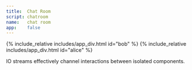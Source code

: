 ```yaml
---
title:  Chat Room 
script: chatroom
name:   chat room
app:    false
---
```

<div class="flex-h"> 
{% include_relative includes/app_div.html id="bob" %}  
{% include_relative includes/app_div.html id="alice" %}  
</div> 

IO streams effectively channel interactions between isolated components. 



<style> 
.msgs {
    overflow-y: auto;
    height: 250px;
}

.chat {
    padding: 10px;
    min-width: 80%;
}

.input {
    display: flex;
    flex-flow: row;
}
.input textarea {
    font-family: "iosevka light";
    font-size: 14px;
    flex-grow: 1;
    color:  #555;
}
.msg-sent, .msg-received {
    padding-bottom: 15px;
}
.msg-body {
    padding: 6px; 
    margin: 2px;
    font-size: 16px;
    border: 1px solid #dde;
    border-radius: 6px;
}
.msg-body.sent {
    margin-right: 0;
    margin-left: auto;
}
.msg-body.received {
    margin-left: 0;
    margin-right: auto;
}

.msg-head {
    display: flex;
    flex-flow: row;
    justify-content: space-between;
    font-size: 10px;
}
.msg-head .date {
    color: #bbc;
}
.msg-body {
    max-width: 60%;
}
</style> 
